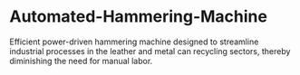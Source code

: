 # Automated-Hammering-Machine
Efficient power-driven hammering machine designed to streamline industrial processes in the leather and metal can recycling sectors, thereby diminishing the need for manual labor.
